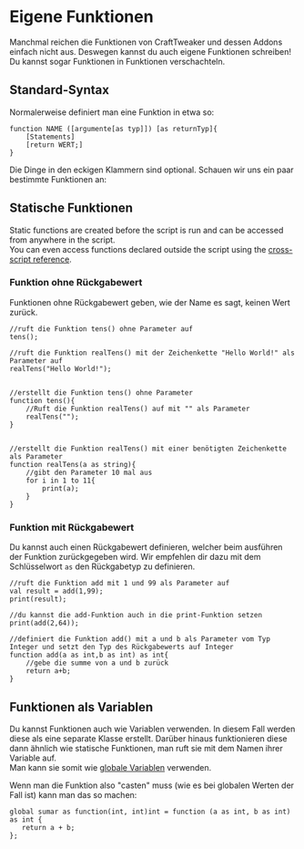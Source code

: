 # Eigene Funktionen

Manchmal reichen die Funktionen von CraftTweaker und dessen Addons einfach nicht aus. Deswegen kannst du auch eigene Funktionen schreiben! Du kannst sogar Funktionen in Funktionen verschachteln.

## Standard-Syntax

Normalerweise definiert man eine Funktion in etwa so:

```zenscript
function NAME ([argumente[as typ]]) [as returnTyp]{
    [Statements]
    [return WERT;]
}
```

Die Dinge in den eckigen Klammern sind optional. Schauen wir uns ein paar bestimmte Funktionen an:

## Statische Funktionen

Static functions are created before the script is run and can be accessed from anywhere in the script.  
You can even access functions declared outside the script using the [cross-script reference](/AdvancedFunctions/Cross-Script_Reference).

### Funktion ohne Rückgabewert

Funktionen ohne Rückgabewert geben, wie der Name es sagt, keinen Wert zurück.

```zenscript
//ruft die Funktion tens() ohne Parameter auf
tens();

//ruft die Funktion realTens() mit der Zeichenkette "Hello World!" als Parameter auf
realTens("Hello World!");


//erstellt die Funktion tens() ohne Parameter
function tens(){
    //Ruft die Funktion realTens() auf mit "" als Parameter
    realTens("");
}


//erstellt die Funktion realTens() mit einer benötigten Zeichenkette als Parameter
function realTens(a as string){
    //gibt den Parameter 10 mal aus
    for i in 1 to 11{
        print(a);
    }
}
```

### Funktion mit Rückgabewert

Du kannst auch einen Rückgabewert definieren, welcher beim ausführen der Funktion zurückgegeben wird. Wir empfehlen dir dazu mit dem Schlüsselwort `as` den Rückgabetyp zu definieren.

```zenscript
//ruft die Funktion add mit 1 und 99 als Parameter auf
val result = add(1,99);
print(result);

//du kannst die add-Funktion auch in die print-Funktion setzen
print(add(2,64));

//definiert die Funktion add() mit a und b als Parameter vom Typ Integer und setzt den Typ des Rückgabewerts auf Integer
function add(a as int,b as int) as int{
    //gebe die summe von a und b zurück
    return a+b;
}
```

## Funktionen als Variablen

Du kannst Funktionen auch wie Variablen verwenden. In diesem Fall werden diese als eine separate Klasse erstellt. Darüber hinaus funktionieren diese dann ähnlich wie statische Funktionen, man ruft sie mit dem Namen ihrer Variable auf.  
Man kann sie somit wie [globale Variablen](/AdvancedFunctions/Global_Static_Variables/) verwenden.

Wenn man die Funktion also "casten" muss (wie es bei globalen Werten der Fall ist) kann man das so machen:

    global sumar as function(int, int)int = function (a as int, b as int) as int {
       return a + b;
    };